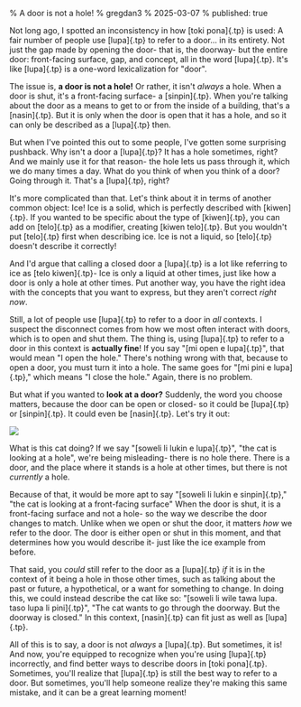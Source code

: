 % A door is not a hole!
% gregdan3
% 2025-03-07
% published: true

Not long ago, I spotted an inconsistency in how [toki pona]{.tp} is used: A fair
number of people use [lupa]{.tp} to refer to a door... in its entirety. Not just
the gap made by opening the door- that is, the doorway- but the entire door: front-facing
surface, gap, and concept, all in the word [lupa]{.tp}. It's like [lupa]{.tp} is
a one-word lexicalization for "door".

The issue is, **a door is not a hole!** Or rather, it isn't _always_ a hole.
When a door is shut, it's a front-facing surface- a [sinpin]{.tp}. When you're
talking about the door as a means to get to or from the inside of a building,
that's a [nasin]{.tp}. But it is only when the door is open that it has a hole,
and so it can only be described as a [lupa]{.tp} then.

But when I've pointed this out to some people, I've gotten some surprising
pushback. Why isn't a door a [lupa]{.tp}? It has a hole sometimes, right? And we
mainly use it for that reason- the hole lets us pass through it, which we do
many times a day. What do you think of when you think of a door? Going through
it. That's a [lupa]{.tp}, right?

It's more complicated than that. Let's think about it in terms of another common
object: Ice! Ice is a solid, which is perfectly described with [kiwen]{.tp}. If
you wanted to be specific about the type of [kiwen]{.tp}, you can add on
[telo]{.tp} as a modifier, creating [kiwen telo]{.tp}. But you wouldn't put [telo]{.tp}
first when describing ice. Ice is not a liquid, so [telo]{.tp} doesn't describe it
correctly!

And I'd argue that calling a closed door a [lupa]{.tp} is a lot like referring
to ice as [telo kiwen]{.tp}- Ice is only a liquid at other times, just like how a
door is only a hole at other times. Put another way, you have the right idea with
the concepts that you want to express, but they aren't correct _right now_.

Still, a lot of people use [lupa]{.tp} to refer to a door in _all_ contexts. I
suspect the disconnect comes from how we most often interact with doors, which
is to open and shut them. The thing is, using [lupa]{.tp} to refer to a door in
this context is **actually fine**! If you say "[mi open e lupa]{.tp}", that would
mean "I open the hole." There's nothing wrong with that, because to open a door,
you must turn it into a hole. The same goes for "[mi pini e lupa]{.tp}," which
means "I close the hole." Again, there is no problem.

But what if you wanted to **look at a door?** Suddenly, the word you choose
matters, because the door can be open or closed- so it could be [lupa]{.tp} or
[sinpin]{.tp}. It could even be [nasin]{.tp}. Let's try it out:

![](./soweli-sinpin.jpg)

What is this cat doing? If we say "[soweli li lukin e lupa]{.tp}", "the cat is
looking at a hole", we're being misleading- there is no hole there. There is a
door, and the place where it stands is a hole at other times, but there is not
_currently_ a hole.

Because of that, it would be more apt to say "[soweli li lukin e sinpin]{.tp},"
"the cat is looking at a front-facing surface" When the door is shut, it is a
front-facing surface and not a hole- so the way we describe the door changes to
match. Unlike when we open or shut the door, it matters _how_ we refer to the
door. The door is either open or shut in this moment, and that determines how
you would describe it- just like the ice example from before.

That said, you _could_ still refer to the door as a [lupa]{.tp} _if_ it is in
the context of it being a hole in those other times, such as talking about the
past or future, a hypothetical, or a want for something to change. In doing
this, we could instead describe the cat like so: "[soweli li wile tawa lupa.
taso lupa li pini]{.tp}", "The cat wants to go through the doorway. But the
doorway is closed." In this context, [nasin]{.tp} can fit just as well as
[lupa]{.tp}.

All of this is to say, a door is not _always_ a [lupa]{.tp}. But sometimes, it
is! And now, you're equipped to recognize when you're using [lupa]{.tp}
incorrectly, and find better ways to describe doors in [toki pona]{.tp}. Sometimes,
you'll realize that [lupa]{.tp} is still the best way to refer to a door. But sometimes,
you'll help someone realize they're making this same mistake, and it can be a great
learning moment!
